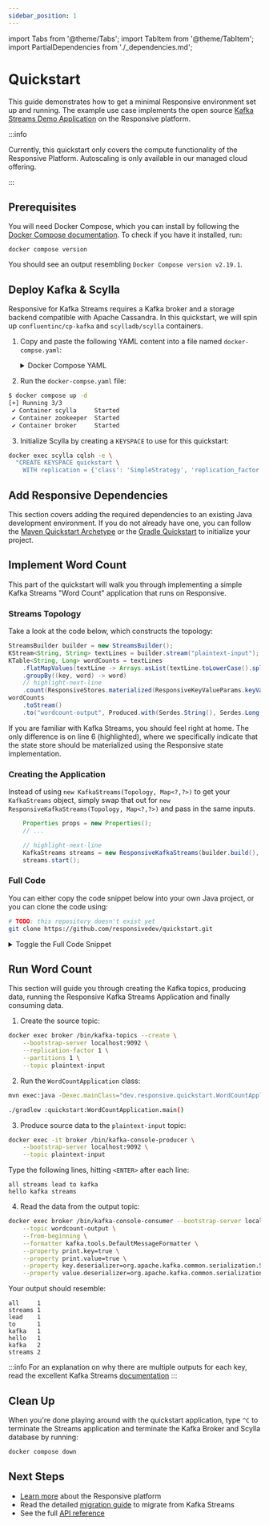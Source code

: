 ```yaml
---
sidebar_position: 1
---
```


import Tabs from '@theme/Tabs';
import TabItem from '@theme/TabItem';
import PartialDependencies from './_dependencies.md';

# Quickstart

This guide demonstrates how to get a minimal Responsive environment set up and
running. The example use case implements the open source [Kafka Streams Demo 
Application](https://kafka.apache.org/documentation/streams/quickstart) on
the Responsive platform.

:::info

Currently, this quickstart only covers the compute functionality of the 
Responsive Platform. Autoscaling is only available in our managed cloud
offering.

:::

## Prerequisites

You will need Docker Compose, which you can install by following the [Docker
Compose documentation](https://docs.docker.com/compose/install/). To check if
you have it installed, run:

```
docker compose version
```

You should see an output resembling `Docker Compose version v2.19.1`.

## Deploy Kafka & Scylla

Responsive for Kafka Streams requires a Kafka broker and a storage backend
compatible with Apache Cassandra. In this quickstart, we will spin up 
`confluentinc/cp-kafka` and `scylladb/scylla` containers. 

1. Copy and paste the following YAML content into a file named 
  `docker-compse.yaml`:

   <details>
    <summary>
    Docker Compose YAML
    </summary>

    ```yaml title="docker-compose.yml" showLineNumbers
    ---
    version: '3'
    services:
      zookeeper:
        image: confluentinc/cp-zookeeper:7.3.0
        container_name: zookeeper
        environment:
          ZOOKEEPER_CLIENT_PORT: 2181
          ZOOKEEPER_TICK_TIME: 2000

      broker:
        image: confluentinc/cp-kafka:7.3.0
        container_name: broker
        ports:
        # To learn about configuring Kafka for access across networks see
        # https://www.confluent.io/blog/kafka-client-cannot-connect-to-broker-on-aws-on-docker-etc/
          - "9092:9092"
        depends_on:
          - zookeeper
        environment:
          KAFKA_BROKER_ID: 1
          KAFKA_ZOOKEEPER_CONNECT: 'zookeeper:2181'
          KAFKA_LISTENER_SECURITY_PROTOCOL_MAP: PLAINTEXT:PLAINTEXT,PLAINTEXT_INTERNAL:PLAINTEXT
          KAFKA_ADVERTISED_LISTENERS: PLAINTEXT://localhost:9092,PLAINTEXT_INTERNAL://broker:29092
          KAFKA_OFFSETS_TOPIC_REPLICATION_FACTOR: 1
          KAFKA_TRANSACTION_STATE_LOG_MIN_ISR: 1
          KAFKA_TRANSACTION_STATE_LOG_REPLICATION_FACTOR: 1
          KAFKA_LOG_RETENTION_CHECK_INTERVAL_MS: 1000

      scylla:
        image: scylladb/scylla:latest
        container_name: scylla
        ports:
          - "9042:9042"
    ```
  </details>

2. Run the `docker-compse.yaml` file:
  ```bash
  $ docker compose up -d
  [+] Running 3/3
   ✔ Container scylla     Started                                                0.2s
   ✔ Container zookeeper  Started                                                0.2s
   ✔ Container broker     Started                                                0.4s

  ```

3. Initialize Scylla by creating a `KEYSPACE` to use for this quickstart:
  ```bash
  docker exec scylla cqlsh -e \
    "CREATE KEYSPACE quickstart \
      WITH replication = {'class': 'SimpleStrategy', 'replication_factor': 1};"

  ```

## Add Responsive Dependencies

This section covers adding the required dependencies to an existing Java
development environment. If you do not already have one, you can follow
the [Maven Quickstart Archetype](https://maven.apache.org/guides/getting-started/maven-in-five-minutes.html) 
or the [Gradle Quickstart](https://docs.gradle.org/current/userguide/part1_gradle_init.html) 
to initialize your project.

<PartialDependencies />

## Implement Word Count

This part of the quickstart will walk you through implementing a simple Kafka
Streams "Word Count" application that runs on Responsive. 

### Streams Topology

Take a look at the code below, which constructs the topology:

```java showLineNumbers
StreamsBuilder builder = new StreamsBuilder();
KStream<String, String> textLines = builder.stream("plaintext-input");
KTable<String, Long> wordCounts = textLines
    .flatMapValues(textLine -> Arrays.asList(textLine.toLowerCase().split("\\W+")))
    .groupBy((key, word) -> word)
    // highlight-next-line
    .count(ResponsiveStores.materialized(ResponsiveKeyValueParams.keyValue("counts-store")));
wordCounts
    .toStream()
    .to("wordcount-output", Produced.with(Serdes.String(), Serdes.Long()));
```

If you are familiar with Kafka Streams, you should feel right at home. The 
only difference is on line 6 (highlighted), where we specifically indicate
that the state store should be materialized using the Responsive state
implementation.

### Creating the Application

Instead of using `new KafkaStreams(Topology, Map<?,?>)` to get your `KafkaStreams` 
object, simply swap that out for `new ResponsiveKafkaStreams(Topology, Map<?,?>)`
and pass in the same inputs. 

```java showLineNumbers
    Properties props = new Properties();
    // ...

    // highlight-next-line
    KafkaStreams streams = new ResponsiveKafkaStreams(builder.build(), props);
    streams.start();
```


### Full Code

You can either copy the code snippet below into your own Java project, or
you can clone the code using:

```bash
# TODO: this repository doesn't exist yet
git clone https://github.com/responsivedev/quickstart.git
```

<details>
  <summary>
  Toggle the Full Code Snippet
  </summary>

  ```java title="ResponsiveWordCountApplication.java" showLineNumbers
  import dev.responsive.kafka.api.ResponsiveKafkaStreams;
  import dev.responsive.kafka.api.ResponsiveKeyValueParams;
  import dev.responsive.kafka.api.ResponsiveStores;
  import dev.responsive.kafka.config.ResponsiveConfig;
  import java.util.Arrays;
  import java.util.Properties;
  import org.apache.kafka.common.serialization.Serdes;
  import org.apache.kafka.streams.KafkaStreams;
  import org.apache.kafka.streams.StreamsBuilder;
  import org.apache.kafka.streams.StreamsConfig;
  import org.apache.kafka.streams.kstream.KStream;
  import org.apache.kafka.streams.kstream.KTable;
  import org.apache.kafka.streams.kstream.Produced;


  public class ResponsiveWordCountApplication {
    public static void main(final String[] args) throws Exception {
      Properties props = new Properties();

      // Kafka Streams Configs
      props.put(StreamsConfig.APPLICATION_ID_CONFIG, "wordcount-application");
      props.put(StreamsConfig.BOOTSTRAP_SERVERS_CONFIG, "localhost:9092");
      props.put(StreamsConfig.DEFAULT_KEY_SERDE_CLASS_CONFIG, Serdes.String().getClass());
      props.put(StreamsConfig.DEFAULT_VALUE_SERDE_CLASS_CONFIG, Serdes.String().getClass());

      // Responsive Configs
      props.put(ResponsiveConfig.STORAGE_HOSTNAME_CONFIG, "localhost");
      props.put(ResponsiveConfig.STORAGE_PORT_CONFIG, "9042");
      props.put(ResponsiveConfig.STORAGE_DATACENTER_CONFIG, "datacenter1");
      props.put(ResponsiveConfig.TENANT_ID_CONFIG, "quickstart");

      StreamsBuilder builder = new StreamsBuilder();
      KStream<String, String> textLines = builder.stream("plaintext-input");
      KTable<String, Long> wordCounts = textLines
          .flatMapValues(textLine -> Arrays.asList(textLine.toLowerCase().split("\\W+")))
          .groupBy((key, word) -> word)
          .count(ResponsiveStores.materialized(ResponsiveKeyValueParams.keyValue("counts-store")));
      wordCounts
          .toStream()
          .to("wordcount-output", Produced.with(Serdes.String(), Serdes.Long()));

      KafkaStreams streams = new ResponsiveKafkaStreams(builder.build(), props);
      streams.start();
    }
  }
  ```
</details>

## Run Word Count

This section will guide you through creating the Kafka topics, producing data,
running the Responsive Kafka Streams Application and finally consuming data.

1. Create the source topic:

```bash
docker exec broker /bin/kafka-topics --create \
    --bootstrap-server localhost:9092 \
    --replication-factor 1 \
    --partitions 1 \
    --topic plaintext-input
```

2. Run the `WordCountApplication` class:

<Tabs groupId="build-system">
  <TabItem value="maven" label="Maven" default>

  ```bash
  mvn exec:java -Dexec.mainClass="dev.responsive.quickstart.WordCountApplication"
  ```
  </TabItem>
  <TabItem value="gradle" label="Gradle">

  ```bash
  ./gradlew :quickstart:WordCountApplication.main()
  ```
  </TabItem>
</Tabs>

3. Produce source data to the `plaintext-input` topic:

```bash
docker exec -it broker /bin/kafka-console-producer \
    --bootstrap-server localhost:9092 \
    --topic plaintext-input
```
Type the following lines, hitting `<ENTER>` after each line:
```
all streams lead to kafka
hello kafka streams
```

4. Read the data from the output topic:

```bash
docker exec broker /bin/kafka-console-consumer --bootstrap-server localhost:9092 \
    --topic wordcount-output \
    --from-beginning \
    --formatter kafka.tools.DefaultMessageFormatter \
    --property print.key=true \
    --property print.value=true \
    --property key.deserializer=org.apache.kafka.common.serialization.StringDeserializer \
    --property value.deserializer=org.apache.kafka.common.serialization.LongDeserializer
```
Your output should resemble:
```
all	    1
streams	1
lead	1
to	    1
kafka	1
hello	1
kafka	2
streams	2
```

:::info
For an explanation on why there are multiple outputs for each key, read
the excellent Kafka Streams [documentation](https://kafka.apache.org/35/documentation/streams/quickstart)
:::

## Clean Up

When you're done playing around with the quickstart application, type `^C` 
to terminate the Streams application and terminate the Kafka Broker and
Scylla database by running:
```bash
docker compose down
```

## Next Steps

- [Learn more](/concepts/architecture) about the Responsive platform
- Read the detailed [migration guide](migrate-kafka-streams) to migrate
  from Kafka Streams
- See the full [API reference](/category/api-reference)
